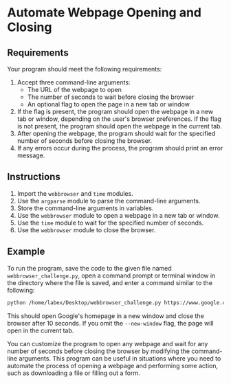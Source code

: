 # Automate Webpage Opening and Closing

## Requirements

Your program should meet the following requirements:

1. Accept three command-line arguments:
   * The URL of the webpage to open
   * The number of seconds to wait before closing the browser
   * An optional flag to open the page in a new tab or window
2. If the flag is present, the program should open the webpage in a new tab or window, depending on the user's browser preferences. If the flag is not present, the program should open the webpage in the current tab.
3. After opening the webpage, the program should wait for the specified number of seconds before closing the browser.
4. If any errors occur during the process, the program should print an error message.

## Instructions

1. Import the `webbrowser` and `time` modules.
2. Use the `argparse` module to parse the command-line arguments.
3. Store the command-line arguments in variables.
4. Use the `webbrowser` module to open a webpage in a new tab or window.
5. Use the `time` module to wait for the specified number of seconds.
6. Use the `webbrowser` module to close the browser.

## Example

To run the program, save the code to the given file named `webbrowser_challenge.py`, open a command prompt or terminal window in the directory where the file is saved, and enter a command similar to the following:

```bash
python /home/labex/Desktop/webbrowser_challenge.py https://www.google.com 10 --new-window
```

This should open Google's homepage in a new window and close the browser after 10 seconds. If you omit the `--new-window` flag, the page will open in the current tab.

You can customize the program to open any webpage and wait for any number of seconds before closing the browser by modifying the command-line arguments. This program can be useful in situations where you need to automate the process of opening a webpage and performing some action, such as downloading a file or filling out a form.
